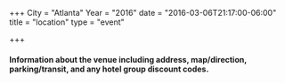 +++
City = "Atlanta"
Year = "2016"
date = "2016-03-06T21:17:00-06:00"
title = "location"
type = "event"

+++
<h4>

Information about the venue including address, map/direction, parking/transit, and any hotel group discount codes.
<p>
